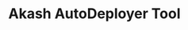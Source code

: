 ---
categories: ["Guides"]
tags: ["Dashboard"]
weight: 1
title: "Akash AutoDeployer Tool"
linkTitle: "Akash AutoDeployer Tool"
---